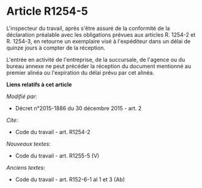 # Article R1254-5

L'inspecteur du travail, après s'être assuré de la conformité de la déclaration préalable avec les obligations prévues aux
articles R. 1254-2 et R. 1254-3, en retourne un exemplaire visé à l'expéditeur dans un délai de quinze jours à compter de la
réception. 

L'entrée en activité de l'entreprise, de la succursale, de l'agence ou du bureau annexe ne peut précéder la réception du
document mentionné au premier alinéa ou l'expiration du délai prévu par cet alinéa.

**Liens relatifs à cet article**

_Modifié par_:

  - Décret n°2015-1886 du 30 décembre 2015 - art. 2

_Cite_:

  - Code du travail - art. R1254-2

_Nouveaux textes_:

  - Code du travail - art. R1255-5 (V)

_Anciens textes_:

  - Code du travail - art. R152-6-1 al 1 et 3 (Ab)
